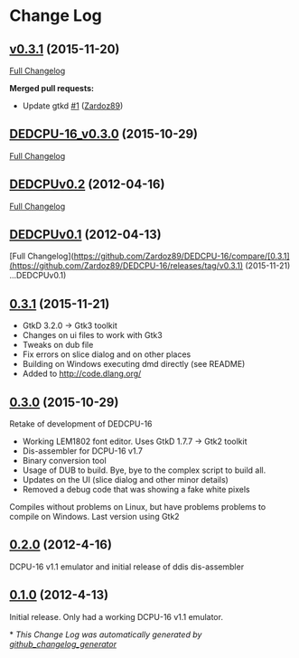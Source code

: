# Change Log

## [v0.3.1](https://github.com/Zardoz89/DEDCPU-16/tree/v0.3.1) (2015-11-20)
[Full Changelog](https://github.com/Zardoz89/DEDCPU-16/compare/DEDCPU-16_v0.3.0...v0.3.1)

**Merged pull requests:**

- Update gtkd [\#1](https://github.com/Zardoz89/DEDCPU-16/pull/1) ([Zardoz89](https://github.com/Zardoz89))

## [DEDCPU-16_v0.3.0](https://github.com/Zardoz89/DEDCPU-16/tree/DEDCPU-16_v0.3.0) (2015-10-29)
[Full Changelog](https://github.com/Zardoz89/DEDCPU-16/compare/DEDCPUv0.2...DEDCPU-16_v0.3.0)

## [DEDCPUv0.2](https://github.com/Zardoz89/DEDCPU-16/tree/DEDCPUv0.2) (2012-04-16)
[Full Changelog](https://github.com/Zardoz89/DEDCPU-16/compare/DEDCPUv0.1...DEDCPUv0.2)

## [DEDCPUv0.1](https://github.com/Zardoz89/DEDCPU-16/tree/DEDCPUv0.1) (2012-04-13)
[Full Changelog](https://github.com/Zardoz89/DEDCPU-16/compare/[0.3.1](https://github.com/Zardoz89/DEDCPU-16/releases/tag/v0.3.1) (2015-11-21)...DEDCPUv0.1)

## [0.3.1](https://github.com/Zardoz89/DEDCPU-16/releases/tag/v0.3.1) (2015-11-21)

  * GtkD 3.2.0 -> Gtk3 toolkit
  * Changes on ui files to work with Gtk3
  * Tweaks on dub file
  * Fix errors on slice dialog and on other places
  * Building on Windows executing dmd directly (see README)
  * Added to http://code.dlang.org/

## [0.3.0](https://github.com/Zardoz89/DEDCPU-16/releases/tag/DEDCPU-16_v0.3.0) (2015-10-29)

  Retake of development of DEDCPU-16

  * Working LEM1802 font editor. Uses GtkD 1.7.7 -> Gtk2 toolkit
  * Dis-assembler for DCPU-16 v1.7
  * Binary conversion tool
  * Usage of DUB to build. Bye, bye to the complex script to build all.
  * Updates on the UI (slice dialog and other minor details)
  * Removed a debug code that was showing a fake white pixels

  Compiles without problems on Linux, but have problems problems to compile on Windows. Last version using Gtk2

## [0.2.0](https://github.com/Zardoz89/DEDCPU-16/commit/ee87fb51bd2114c693299549f0e85a663e62a808) (2012-4-16)

  DCPU-16 v1.1 emulator and initial release of ddis dis-assembler

## [0.1.0](https://github.com/Zardoz89/DEDCPU-16/commit/be4c722b5a0654477485752a2516f9d2366f1a56) (2012-4-13)

  Initial release. Only had a working DCPU-16 v1.1 emulator.




\* *This Change Log was automatically generated by [github_changelog_generator](https://github.com/skywinder/Github-Changelog-Generator)*